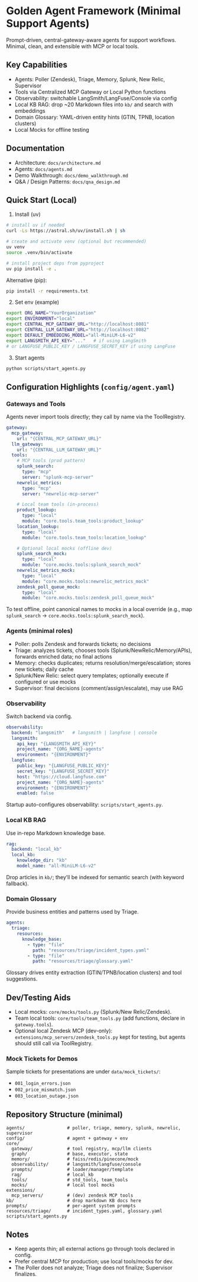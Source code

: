 # Golden Agent Framework (Minimal Support Agents)

Prompt-driven, central-gateway-aware agents for support workflows. Minimal, clean, and extensible with MCP or local tools.

## Key Capabilities

- Agents: Poller (Zendesk), Triage, Memory, Splunk, New Relic, Supervisor
- Tools via Centralized MCP Gateway or Local Python functions
- Observability: switchable LangSmith/LangFuse/Console via config
- Local KB RAG: drop ~20 Markdown files into `kb/` and search with embeddings
- Domain Glossary: YAML-driven entity hints (GTIN, TPNB, location clusters)
- Local Mocks for offline testing

## Documentation

- Architecture: `docs/architecture.md`
- Agents: `docs/agents.md`
- Demo Walkthrough: `docs/demo_walkthrough.md`
- Q&A / Design Patterns: `docs/qna_design.md`

## Quick Start (Local)

1) Install (uv)
```bash
# install uv if needed
curl -Ls https://astral.sh/uv/install.sh | sh

# create and activate venv (optional but recommended)
uv venv
source .venv/bin/activate

# install project deps from pyproject
uv pip install -e .
```

Alternative (pip):
```bash
pip install -r requirements.txt
```

2) Set env (example)
```bash
export ORG_NAME="YourOrganization"
export ENVIRONMENT="local"
export CENTRAL_MCP_GATEWAY_URL="http://localhost:8081"
export CENTRAL_LLM_GATEWAY_URL="http://localhost:8082"
export DEFAULT_EMBEDDING_MODEL="all-MiniLM-L6-v2"
export LANGSMITH_API_KEY="..."   # if using LangSmith
# or LANGFUSE_PUBLIC_KEY / LANGFUSE_SECRET_KEY if using LangFuse
```

3) Start agents
```bash
python scripts/start_agents.py
```

## Configuration Highlights (`config/agent.yaml`)

### Gateways and Tools
Agents never import tools directly; they call by name via the ToolRegistry.
```yaml
gateway:
  mcp_gateway:
    url: "{CENTRAL_MCP_GATEWAY_URL}"
  llm_gateway:
    url: "{CENTRAL_LLM_GATEWAY_URL}"
  tools:
    # MCP tools (prod pattern)
    splunk_search:
      type: "mcp"
      server: "splunk-mcp-server"
    newrelic_metrics:
      type: "mcp"
      server: "newrelic-mcp-server"

    # Local team tools (in-process)
    product_lookup:
      type: "local"
      module: "core.tools.team_tools:product_lookup"
    location_lookup:
      type: "local"
      module: "core.tools.team_tools:location_lookup"

    # Optional local mocks (offline dev)
    splunk_search_mock:
      type: "local"
      module: "core.mocks.tools:splunk_search_mock"
    newrelic_metrics_mock:
      type: "local"
      module: "core.mocks.tools:newrelic_metrics_mock"
    zendesk_poll_queue_mock:
      type: "local"
      module: "core.mocks.tools:zendesk_poll_queue_mock"
```

To test offline, point canonical names to mocks in a local override (e.g., map `splunk_search` → `core.mocks.tools:splunk_search_mock`).

### Agents (minimal roles)
- Poller: polls Zendesk and forwards tickets; no decisions
- Triage: analyzes tickets, chooses tools (Splunk/NewRelic/Memory/APIs), forwards enriched data; no final actions
- Memory: checks duplicates; returns resolution/merge/escalation; stores new tickets; daily cache
- Splunk/New Relic: select query templates; optionally execute if configured or use mocks
- Supervisor: final decisions (comment/assign/escalate), may use RAG

### Observability
Switch backend via config.
```yaml
observability:
  backend: "langsmith"   # langsmith | langfuse | console
  langsmith:
    api_key: "{LANGSMITH_API_KEY}"
    project_name: "{ORG_NAME}-agents"
    environment: "{ENVIRONMENT}"
  langfuse:
    public_key: "{LANGFUSE_PUBLIC_KEY}"
    secret_key: "{LANGFUSE_SECRET_KEY}"
    host: "https://cloud.langfuse.com"
    project_name: "{ORG_NAME}-agents"
    environment: "{ENVIRONMENT}"
    enabled: false
```
Startup auto-configures observability: `scripts/start_agents.py`.

### Local KB RAG
Use in-repo Markdown knowledge base.
```yaml
rag:
  backend: "local_kb"
  local_kb:
    knowledge_dir: "kb"
    model_name: "all-MiniLM-L6-v2"
```
Drop articles in `kb/`; they’ll be indexed for semantic search (with keyword fallback).

### Domain Glossary
Provide business entities and patterns used by Triage.
```yaml
agents:
  triage:
    resources:
      knowledge_base:
        - type: "file"
          path: "resources/triage/incident_types.yaml"
        - type: "file"
          path: "resources/triage/glossary.yaml"
```
Glossary drives entity extraction (GTIN/TPNB/location clusters) and tool suggestions.

## Dev/Testing Aids

- Local mocks: `core/mocks/tools.py` (Splunk/New Relic/Zendesk).
- Team local tools: `core/tools/team_tools.py` (add functions, declare in `gateway.tools`).
- Optional local Zendesk MCP (dev-only): `extensions/mcp_servers/zendesk_tools.py` kept for testing, but agents should still call via ToolRegistry.

### Mock Tickets for Demos
Sample tickets for presentations are under `data/mock_tickets/`:
- `001_login_errors.json`
- `002_price_mismatch.json`
- `003_location_outage.json`

## Repository Structure (minimal)
```
agents/                # poller, triage, memory, splunk, newrelic, supervisor
config/                # agent + gateway + env
core/
  gateway/             # tool registry, mcp/llm clients
  graph/               # base, executor, state
  memory/              # faiss/redis/pinecone/mock
  observability/       # langsmith/langfuse/console
  prompts/             # loader/manager/template
  rag/                 # local_kb
  tools/               # std_tools, team_tools
  mocks/               # local tool mocks
extensions/
  mcp_servers/         # (dev) zendesk MCP tools
kb/                    # drop markdown KB docs here
prompts/               # per-agent system prompts
resources/triage/      # incident_types.yaml, glossary.yaml
scripts/start_agents.py
```

## Notes
- Keep agents thin; all external actions go through tools declared in config.
- Prefer central MCP for production; use local tools/mocks for dev.
- The Poller does not analyze; Triage does not finalize; Supervisor finalizes.
